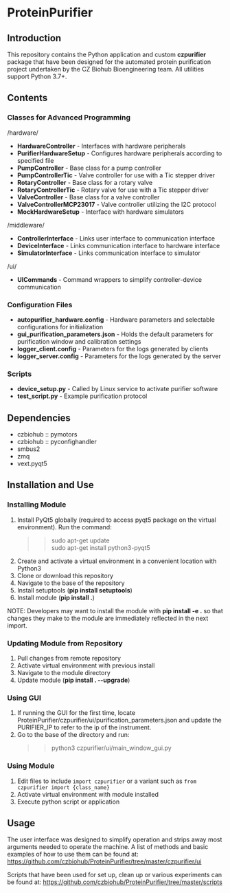 # ProteinPurifier

## Introduction
This repository contains the Python application and custom **czpurifier** package that have been designed for the automated protein purification project undertaken by the CZ Biohub Bioengineering team. All utilities support Python 3.7+.

## Contents

### Classes for Advanced Programming
/hardware/
* __HardwareController__ - Interfaces with hardware peripherals
* __PurifierHardwareSetup__ - Configures hardware peripherals according to specified file
* __PumpController__ - Base class for a pump controller
* __PumpControllerTic__ - Valve controller for use with a Tic stepper driver
* __RotaryController__ - Base class for a rotary valve
* __RotaryControllerTic__ - Rotary valve for use with a Tic stepper driver
* __ValveController__ - Base class for a valve controller
* __ValveControllerMCP23017__ - Valve controller utilizing the I2C protocol
* __MockHardwareSetup__ - Interface with hardware simulators

/middleware/
* __ControllerInterface__ - Links user interface to communication interface
* __DeviceInterface__ - Links communication interface to hardware interface
* __SimulatorInterface__ - Links communication interface to simulator

/ui/
* __UICommands__ - Command wrappers to simplify controller-device communication

### Configuration Files
* __autopurifier_hardware.config__ - Hardware parameters and selectable configurations for initialization
* __gui_purification_parameters.json__ - Holds the default parameters for purification window and calibration settings
* __logger_client.config__ - Parameters for the logs generated by clients
* __logger_server.config__ - Parameters for the logs generated by the server


### Scripts
* __device_setup.py__ - Called by Linux service to activate purifier software
* __test_script.py__ - Example purification protocol

## Dependencies
* czbiohub :: pymotors
* czbiohub :: pyconfighandler
* smbus2
* zmq
* vext.pyqt5


## Installation and Use
### Installing Module
1. Install PyQt5 globally (required to access pyqt5 package on the virtual environment). Run the command:
    >> sudo apt-get update<br>
    >> sudo apt-get install python3-pyqt5<br>
2. Create and activate a virtual environment in a convenient location with Python3
3. Clone or download this repository
4. Navigate to the base of the repository
5. Install setuptools (__pip install setuptools__)
6. Install module (__pip install .__)

NOTE: Developers may want to install the module with __pip install -e .__ so that changes they make to the module are immediately reflected in the next import.

### Updating Module from Repository
1. Pull changes from remote repository
2. Activate virtual environment with previous install
3. Navigate to the module directory
4. Update module (__pip install . --upgrade__)

### Using GUI
1. If running the GUI for the first time, locate ProteinPurifier/czpurifier/ui/purification_parameters.json and update the PURIFIER_IP to refer to the ip of the instrument.
2. Go to the base of the directory and run:
    >> python3 czpurifier/ui/main_window_gui.py

### Using Module
1. Edit files to include `import czpurifier` or a variant such as `from czpurifier import {class_name}`
2. Activate virtual environment with module installed
3. Execute python script or application

## Usage
The user interface was designed to simplify operation and strips away most arguments needed to operate the machine. A list of methods and basic examples of how to use them can be found at: https://github.com/czbiohub/ProteinPurifier/tree/master/czpurifier/ui

Scripts that have been used for set up, clean up or various experiments can be found at: https://github.com/czbiohub/ProteinPurifier/tree/master/scripts
